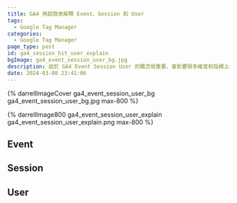 ```yaml
---
title: GA4 用超商來解釋 Event、Session 和 User 
tags:
  - Google Tag Manager
categories:
  - Google Tag Manager
page_type: post
id: ga4_session_hit_user_explain
bgImage: ga4_event_session_user_bg.jpg
description: 由於 GA4 Event Session User 的概念很重要，會影響很多維度和指標上的搭配，所以希望能透過超商來解釋這些概念
date: 2024-03-08 23:41:06
---
```


{% darrellImageCover ga4_event_session_user_bg ga4_event_session_user_bg.jpg max-800 %}


{% darrellImage800 ga4_event_session_user_explain ga4_event_session_user_explain.png max-800 %}

## Event

## Session

## User